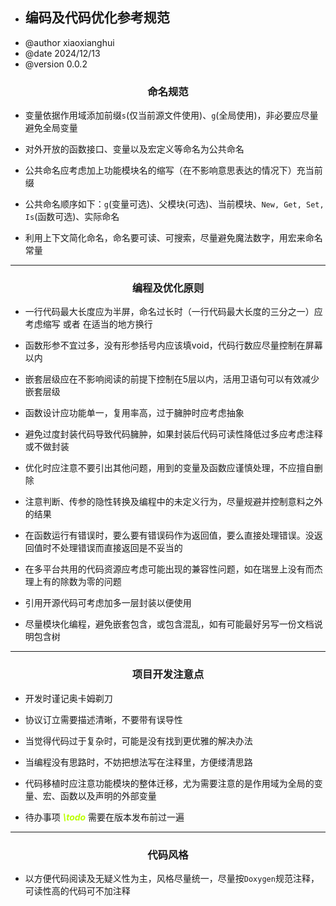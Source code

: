
* ## 编码及代码优化参考规范
* @author xiaoxianghui
* @date 2024/12/13
* @version 0.0.2

### <center>命名规范</center>

* 变量依据作用域添加前缀`s`(仅当前源文件使用)、`g`(全局使用)，非必要应尽量避免全局变量

* 对外开放的函数接口、变量以及宏定义等命名为公共命名

* 公共命名应考虑加上功能模块名的缩写（在不影响意思表达的情况下）充当前缀

* 公共命名顺序如下：`g`(变量可选)、父模块(可选)、当前模块、`New, Get, Set, Is`(函数可选)、实际命名

* 利用上下文简化命名，命名要可读、可搜索，尽量避免魔法数字，用宏来命名常量

 *****************************************************************************************

### <center>编程及优化原则</center>

* 一行代码最大长度应为半屏，命名过长时（一行代码最大长度的三分之一）应考虑缩写 或者 在适当的地方换行

* 函数形参不宜过多，没有形参括号内应该填void，代码行数应尽量控制在屏幕以内

* 嵌套层级应在不影响阅读的前提下控制在5层以内，活用卫语句可以有效减少嵌套层级

* 函数设计应功能单一，复用率高，过于臃肿时应考虑抽象

* 避免过度封装代码导致代码臃肿，如果封装后代码可读性降低过多应考虑注释或不做封装

* 优化时应注意不要引出其他问题，用到的变量及函数应谨慎处理，不应擅自删除

* 注意判断、传参的隐性转换及编程中的未定义行为，尽量规避并控制意料之外的结果

* 在函数运行有错误时，要么要有错误码作为返回值，要么直接处理错误。没返回值时不处理错误而直接返回是不妥当的

* 在多平台共用的代码资源应考虑可能出现的兼容性问题，如在瑞昱上没有而杰理上有的除数为零的问题

* 引用开源代码可考虑加多一层封装以便使用

* 尽量模块化编程，避免嵌套包含，或包含混乱，如有可能最好另写一份文档说明包含树

 *****************************************************************************************

### <center>项目开发注意点</center>

* 开发时谨记奥卡姆剃刀

* 协议订立需要描述清晰，不要带有误导性

* 当觉得代码过于复杂时，可能是没有找到更优雅的解决办法

* 当编程没有思路时，不妨把想法写在注释里，方便缕清思路

* 代码移植时应注意功能模块的整体迁移，尤为需要注意的是作用域为全局的变量、宏、函数以及声明的外部变量

* 待办事项 <font color=bbff00>_**\todo**_</font> 需要在版本发布前过一遍

 *****************************************************************************************

### <center>代码风格</center>

* 以方便代码阅读及无疑义性为主，风格尽量统一，尽量按`Doxygen`规范注释，可读性高的代码可不加注释
